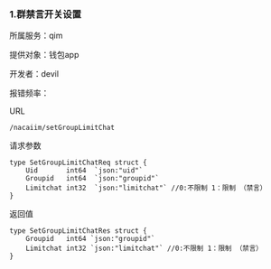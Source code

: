 ### **1.群禁言开关设置**

所属服务：qim

提供对象：钱包app

开发者：devil

报错频率：

URL

```
/nacaiim/setGroupLimitChat
```

请求参数

    type SetGroupLimitChatReq struct {
        Uid       int64  `json:"uid"`
        Groupid   int64  `json:"groupid"`
        Limitchat int32  `json:"limitchat"` //0:不限制 1：限制 （禁言）
    }

返回值

    type SetGroupLimitChatRes struct {
        Groupid   int64 `json:"groupid"`
        Limitchat int32 `json:"limitchat"` //0:不限制 1：限制 （禁言）
    }



